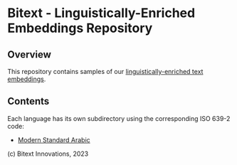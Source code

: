 Bitext - Linguistically-Enriched Embeddings Repository
======================================================

Overview
--------
This repository contains samples of our [linguistically-enriched text embeddings](https://www.bitext.com/enriched-text-embeddings/).

Contents
--------
Each language has its own subdirectory using the corresponding ISO 639-2 code:
- [Modern Standard Arabic](ara/)

(c) Bitext Innovations, 2023
